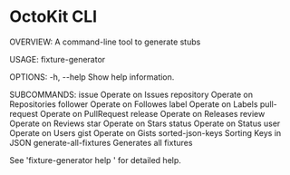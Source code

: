 # OctoKit CLI

OVERVIEW: A command-line tool to generate stubs

USAGE: fixture-generator <subcommand>

OPTIONS:
  -h, --help              Show help information.

SUBCOMMANDS:
  issue                   Operate on Issues
  repository              Operate on Repositories
  follower                Operate on Followes
  label                   Operate on Labels
  pull-request            Operate on PullRequest
  release                 Operate on Releases
  review                  Operate on Reviews
  star                    Operate on Stars
  status                  Operate on Status
  user                    Operate on Users
  gist                    Operate on Gists
  sorted-json-keys        Sorting Keys in JSON
  generate-all-fixtures   Generates all fixtures

  See 'fixture-generator help <subcommand>' for detailed help.

